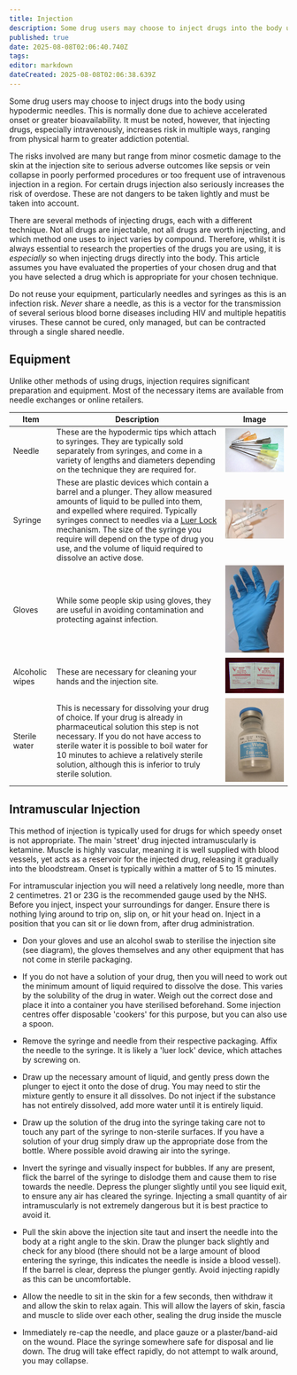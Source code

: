```yaml
---
title: Injection
description: Some drug users may choose to inject drugs into the body using hypodermic needles. This is normally done due to achieve accelerated onset or greater...
published: true
date: 2025-08-08T02:06:40.740Z
tags: 
editor: markdown
dateCreated: 2025-08-08T02:06:38.639Z
---
```


Some drug users may choose to inject drugs into the body using hypodermic needles. This is normally done due to achieve accelerated onset or greater bioavailability. It must be noted, however, that injecting drugs, especially intravenously, increases risk in multiple ways, ranging from physical harm to greater addiction potential.

The risks involved are many but range from minor cosmetic damage to the skin at the injection site to serious adverse outcomes like sepsis or vein collapse in poorly performed procedures or too frequent use of intravenous injection in a region. For certain drugs injection also seriously increases the risk of overdose. These are not dangers to be taken lightly and must be taken into account.

There are several methods of injecting drugs, each with a different technique. Not all drugs are injectable, not all drugs are worth injecting, and which method one uses to inject varies by compound. Therefore, whilst it is always essential to research the properties of the drugs you are using, it is *especially* so when injecting drugs directly into the body. This article assumes you have evaluated the properties of your chosen drug and that you have selected a drug which is appropriate for your chosen technique.

Do not reuse your equipment, particularly needles and syringes as this is an infection risk. *Never* share a needle, as this is a vector for the transmission of several serious blood borne diseases including HIV and multiple hepatitis viruses. These cannot be cured, only managed, but can be contracted through a single shared needle.

## Equipment

Unlike other methods of using drugs, injection requires significant preparation and equipment. Most of the necessary items are available from needle exchanges or online retailers.

| Item | Description | Image |
|------|-------------|-------|
| Needle | These are the hypodermic tips which attach to syringes. They are typically sold separately from syringes, and come in a variety of lengths and diameters depending on the technique they are required for. | <img src="/assets/hypodermicneedles.jpeg"> |
| Syringe | These are plastic devices which contain a barrel and a plunger. They allow measured amounts of liquid to be pulled into them, and expelled where required. Typically syringes connect to needles via a [Luer Lock](https://en.wikipedia.org/wiki/Luer_taper) mechanism. The size of the syringe you require will depend on the type of drug you use, and the volume of liquid required to dissolve an active dose. | <img src="/assets/ketsyri.jpg"> |
| Gloves | While some people skip using gloves, they are useful in avoiding contamination and protecting against infection. | <img src="/assets/glove.jpg"> |
| Alcoholic wipes | These are necessary for cleaning your hands and the injection site. | <img src="/assets/preppad.jpg"> |
| Sterile water | This is necessary for dissolving your drug of choice. If your drug is already in pharmaceutical solution this step is not necessary. If you do not have access to sterile water it is possible to boil water for 10 minutes to achieve a relatively sterile solution, although this is inferior to truly sterile solution. | <img src="/assets/sterilewater.jpg"> |

## Intramuscular Injection

This method of injection is typically used for drugs for which speedy onset is not appropriate. The main 'street' drug injected intramuscularly is ketamine. Muscle is highly vascular, meaning it is well supplied with blood vessels, yet acts as a reservoir for the injected drug, releasing it gradually into the bloodstream. Onset is typically within a matter of 5 to 15 minutes.

For intramuscular injection you will need a relatively long needle, more than 2 centimetres. 21 or 23G is the recommended gauge used by the NHS. Before you inject, inspect your surroundings for danger. Ensure there is nothing lying around to trip on, slip on, or hit your head on. Inject in a position that you can sit or lie down from, after drug administration.

* Don your gloves and use an alcohol swab to sterilise the injection site (see diagram), the gloves themselves and any other equipment that has not come in sterile packaging.

* If you do not have a solution of your drug, then you will need to work out the minimum amount of liquid required to dissolve the dose. This varies by the solubility of the drug in water. Weigh out the correct dose and place it into a container you have sterilised beforehand. Some injection centres offer disposable 'cookers' for this purpose, but you can also use a spoon.

* Remove the syringe and needle from their respective packaging. Affix the needle to the syringe. It is likely a 'luer lock' device, which attaches by screwing on.

* Draw up the necessary amount of liquid, and gently press down the plunger to eject it onto the dose of drug. You may need to stir the mixture gently to ensure it all dissolves. Do not inject if the substance has not entirely dissolved, add more water until it is entirely liquid.

* Draw up the solution of the drug into the syringe taking care not to touch any part of the syringe to non-sterile surfaces. If you have a solution of your drug simply draw up the appropriate dose from the bottle. Where possible avoid drawing air into the syringe.

* Invert the syringe and visually inspect for bubbles. If any are present, flick the barrel of the syringe to dislodge them and cause them to rise towards the needle. Depress the plunger slightly until you see liquid exit, to ensure any air has cleared the syringe. Injecting a small quantity of air intramuscularly is not extremely dangerous but it is best practice to avoid it.

* Pull the skin above the injection site taut and insert the needle into the body at a right angle to the skin. Draw the plunger back slightly and check for any blood (there should not be a large amount of blood entering the syringe, this indicates the needle is inside a blood vessel). If the barrel is clear, depress the plunger gently. Avoid injecting rapidly as this can be uncomfortable.

* Allow the needle to sit in the skin for a few seconds, then withdraw it and allow the skin to relax again. This will allow the layers of skin, fascia and muscle to slide over each other, sealing the drug inside the muscle

* Immediately re-cap the needle, and place gauze or a plaster/band-aid on the wound. Place the syringe somewhere safe for disposal and lie down. The drug will take effect rapidly, do not attempt to walk around, you may collapse.